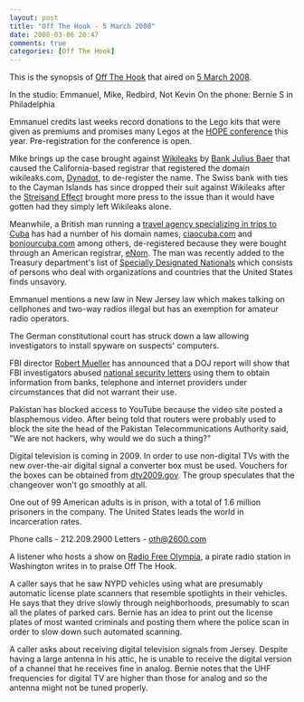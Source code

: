 ```yaml
---
layout: post
title: "Off The Hook - 5 March 2008"
date: 2008-03-06 20:47
comments: true
categories: [Off The Hook]
---
```

This is the synopsis of [Off The Hook](http://www.2600.com/offthehook) that aired on [5 March 2008](http://www.2600.com/offthehook/2008/0308.html).

In the studio: Emmanuel, Mike, Redbird, Not Kevin
On the phone: Bernie S in Philadelphia

Emmanuel credits last weeks record donations to the Lego kits that were given as premiums and promises many Legos at the [HOPE conference](http://www.thelasthope.org/) this year.  Pre-registration for the conference is open.

Mike brings up the case brought against [Wikileaks](http://wikileaks.org) by [Bank Julius Baer](http://www.wikileaks.org/wiki/Bank_Julius_Baer) that caused the California-based registrar that registered the domain wikileaks.com, [Dynadot](http://www.dynadot.com/), to de-register the name.  The Swiss bank with ties to the Cayman Islands has since dropped their suit against Wikileaks after the [Streisand Effect](http://en.wikipedia.org/wiki/Streisand_effect) brought more press to the issue than it would have gotten had they simply left Wikileaks alone.

Meanwhile, a British man running a [travel agency specializing in trips to Cuba](http://www.theregister.co.uk/2008/03/05/us_kills_european_based_cuba_websites/) has had a number of his domain names, [ciaocuba.com](http://www.ciaocuba.com) and [bonjourcuba.com](http://www.bonjourcuba.com) among others, de-registered because they were bought through an American registrar, [eNom](http://enom.com).  The man was recently added to the Treasury department's list of [Specially Designated Nationals](http://www.ustreas.gov/offices/enforcement/ofac/sdn/sdnlist.txt) which consists of persons who deal with organizations and countries that the United States finds unsavory.

Emmanuel mentions a new law in New Jersey law which makes talking on cellphones and two-way radios illegal but has an exemption for amateur radio operators.

The German constitutional court has struck down a law allowing investigators to install spyware on suspects' computers.

FBI director [Robert Mueller](http://en.wikipedia.org/wiki/Robert_Mueller) has announced that a DOJ report will show that FBI investigators abused [national security letters](http://en.wikipedia.org/wiki/National_security_letter) using them to obtain information from banks, telephone and internet providers under circumstances that did not warrant their use.

Pakistan has blocked access to YouTube because the video site posted a blasphemous video.  After being told that routers were probably used to block the site the head of the Pakistan Telecommunications Authority said, "We are not hackers, why would we do such a thing?"

Digital television is coming in 2009.  In order to use non-digital TVs with the new over-the-air digital signal a converter box must be used.  Vouchers for the boxes can be obtained from [dtv2009.gov](https://www.dtv2009.gov/).  The group speculates that the changeover won't go smoothly at all.

One out of 99 American adults is in prison, with a total of 1.6 million prisoners in the company.  The United States leads the world in incarceration rates.

Phone calls - 212.209.2900
Letters - oth@2600.com

A listener who hosts a show on [Radio Free Olympia](http://frolympia.org), a pirate radio station in Washington writes in to praise Off The Hook.

A caller says that he saw NYPD vehicles using what are presumably automatic license plate scanners that resemble spotlights in their vehicles.  He says that they drive slowly through neighborhoods, presumably to scan all the plates of parked cars.  Bernie has an idea to print out the license plates of most wanted criminals and posting them where the police scan in order to slow down such automated scanning.

A caller asks about receiving digital television signals from Jersey.  Despite having a large antenna in his attic, he is unable to receive the digital version of a channel that he receives fine in analog.  Bernie notes that the UHF frequencies for digital TV are higher than those for analog and so the antenna might not be tuned properly.
